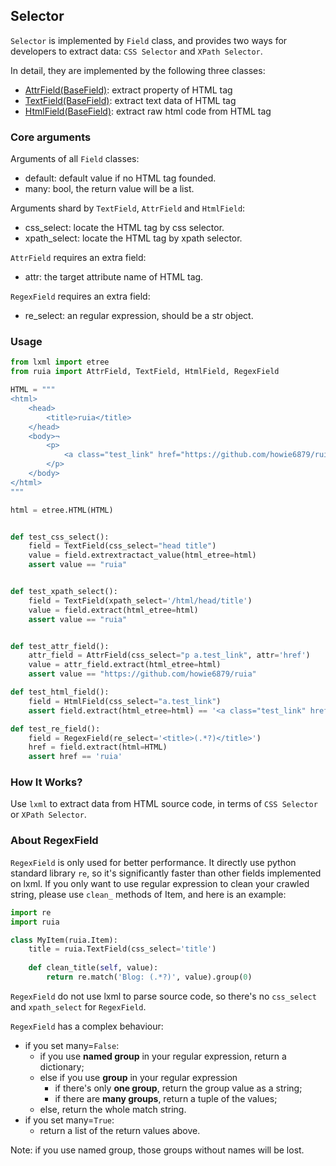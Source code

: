 ## Selector

`Selector` is implemented by `Field` class, and provides two ways for developers to extract data:
`CSS Selector` and `XPath Selector`.

In detail, they are implemented by the following three classes: 

- [AttrField(BaseField)][field.py]: extract property of HTML tag
- [TextField(BaseField)][field.py]: extract text data of HTML tag
- [HtmlField(BaseField)][field.py]: extract raw html code from HTML tag

### Core arguments

Arguments of all `Field` classes:
- default: default value if no HTML tag founded.
- many: bool, the return value will be a list.


Arguments shard by `TextField`, `AttrField` and `HtmlField`:
- css_select: locate the HTML tag by css selector.
- xpath_select: locate the HTML tag by xpath selector.

`AttrField` requires an extra field:
- attr: the target attribute name of HTML tag.

`RegexField` requires an extra field:
- re_select: an regular expression, should be a str object.

### Usage

```python
from lxml import etree
from ruia import AttrField, TextField, HtmlField, RegexField

HTML = """
<html>
    <head>
        <title>ruia</title>
    </head>
    <body>¬
        <p>
            <a class="test_link" href="https://github.com/howie6879/ruia">hello github.</a>
        </p>
    </body>
</html>
"""

html = etree.HTML(HTML)


def test_css_select():
    field = TextField(css_select="head title")
    value = field.extrextractact_value(html_etree=html)
    assert value == "ruia"


def test_xpath_select():
    field = TextField(xpath_select='/html/head/title')
    value = field.extract(html_etree=html)
    assert value == "ruia"


def test_attr_field():
    attr_field = AttrField(css_select="p a.test_link", attr='href')
    value = attr_field.extract(html_etree=html)
    assert value == "https://github.com/howie6879/ruia"

def test_html_field():
    field = HtmlField(css_select="a.test_link")
    assert field.extract(html_etree=html) == '<a class="test_link" href="https://github.com/howie6879/ruia">hello github.</a>'

def test_re_field():
    field = RegexField(re_select='<title>(.*?)</title>')
    href = field.extract(html=HTML)
    assert href == 'ruia'

```

### How It Works?

Use `lxml` to extract data from HTML source code, in terms of `CSS Selector` or `XPath Selector`.

### About RegexField

`RegexField` is only used for better performance.
It directly use python standard library `re`,
so it's significantly faster than other fields implemented on lxml.
If you only want to use regular expression to clean your crawled string,
please use `clean_` methods of Item, and here is an example:

```python
import re
import ruia

class MyItem(ruia.Item):
    title = ruia.TextField(css_select='title')
    
    def clean_title(self, value):
        return re.match('Blog: (.*?)', value).group(0)

```

`RegexField` do not use lxml to parse source code,
so there's no `css_select` and `xpath_select` for `RegexField`.

`RegexField` has a complex behaviour:
- if you set many=`False`:
    - if you use **named group** in your regular expression, return a dictionary;
    - else if you use **group** in your regular expression
        - if there's only **one group**, return the group value as a string;
        - if there are **many groups**, return a tuple of the values;
    - else, return the whole match string.
- if you set many=`True`:
    - return a list of the return values above.

Note: if you use named group, those groups without names will be lost.

[field.py]: https://github.com/howie6879/ruia/blob/master/ruia/field.py
